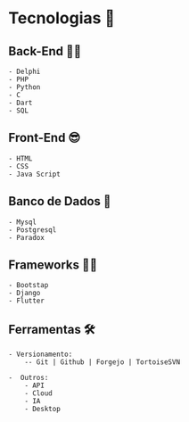 # Tecnologias 🚀

## Back-End 👩‍💻
    - Delphi 
    - PHP
    - Python
    - C
    - Dart
    - SQL

## Front-End 😎
    - HTML
    - CSS
    - Java Script

## Banco de Dados 🎲
    - Mysql
    - Postgresql
    - Paradox

## Frameworks 🧑‍🏭
    - Bootstap
    - Django
    - Flutter

## Ferramentas 🛠️
    - Versionamento:
        -- Git | Github | Forgejo | TortoiseSVN

    -  Outros:
        - API
        - Cloud
        - IA
        - Desktop